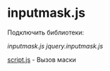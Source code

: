 # inputmask.js

Подключить библиотеки:

  *inputmask.js*
  *jquery.inputmask.js*
  
<a href="script.js">script.js</a> - Вызов маски
